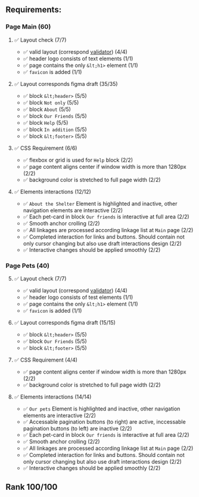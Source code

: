 ## Requirements:

<!--  complete: &#09989; 
      incomplete: &#10071; 
      unperform: &#10060; 
      note: &#08505; 
      ## Unperformed and incomplete items:
-->

### Page Main (60)
1. &#09989; Layout check (7/7)

    - &#09989; valid layout (correspond [validator](https://validator.w3.org/)) (4/4)
    - &#09989; header logo consists of text elements (1/1)
    - &#09989; page contains the only `&lt;h1>` element (1/1)
    - &#09989; `favicon` is added (1/1)


2. &#09989; Layout corresponds figma draft (35/35)

    - &#09989; block `&lt;header>` (5/5)
    - &#09989; block `Not only` (5/5)
    - &#09989; block `About` (5/5)
    - &#09989; block `Our Friends` (5/5)
    - &#09989; block `Help` (5/5)
    - &#09989; block `In addition` (5/5)
    - &#09989; block `&lt;footer>` (5/5)


3. &#09989; CSS Requirement (6/6)

    - &#09989; flexbox or grid is used for `Help` block (2/2)
    - &#09989; page content aligns center if window width is more than 1280px (2/2)
    - &#09989; background color is stretched to full page width (2/2)


4. &#09989; Elements interactions (12/12)

    - &#09989; `About the Shelter` Element is highlighted and inactive, other navigation elements are interactive (2/2)
    - &#09989; Each pet-card in block `Our friends` is interactive at full area (2/2)
    - &#09989; Smooth anchor crolling (2/2)
    - &#09989; All linkages are processed according linkage list at `Main` page (2/2)
    - &#09989; Completed interaction for links and buttons. Should contain not only cursor changing but also use draft interactions design (2/2)
    - &#09989; Interactive changes should be applied smoothly (2/2)

### Page Pets (40)
5. &#09989; Layout check (7/7)

    - &#09989; valid layout (correspond [validator](https://validator.w3.org/)) (4/4)
    - &#09989; header logo consists of test elements (1/1)
    - &#09989; page contains the only `&lt;h1>` element (1/1)
    - &#09989; `favicon` is added (1/1)


6. &#09989; Layout corresponds figma draft (15/15)

    - &#09989; block `&lt;header>` (5/5)
    - &#09989; block `Our Friends` (5/5)
    - &#09989; block `&lt;footer>` (5/5)


7. &#09989; CSS Requirement (4/4)

    - &#09989; page content aligns center if window width is more than 1280px (2/2)
    - &#09989; background color is stretched to full page width (2/2)


8. &#09989; Elements interactions (14/14)

    - &#09989; `Our pets` Element is highlighted and inactive, other navigation elements are interactive (2/2)
    - &#09989; Accessable pagination buttons (to right) are active, inccessable pagination buttons (to left) are inactive (2/2)
    - &#09989; Each pet-card in block `Our friends` is interactive at full area (2/2)
    - &#09989; Smooth anchor crolling (2/2)
    - &#09989; All linkages are processed according linkage list at `Main` page (2/2)
    - &#09989; Completed interaction for links and buttons. Should contain not only cursor changing but also use draft interactions design (2/2)
    - &#09989; Interactive changes should be applied smoothly (2/2)

## Rank 100/100

<!--
## Note:
    - If you fix some of issues, please contact me at [telegram](https://t.me/nduchin) or [discord](https://discordapp.com/users/nduchin)
    - Full review you can find at [Github](https://github.com/nduchin/RSSchool-cross-check)
-->
